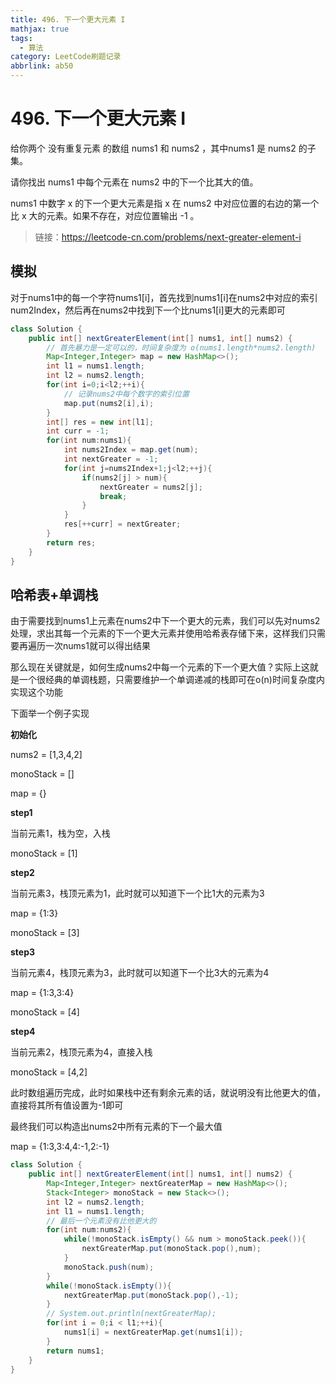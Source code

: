 ```yaml
---
title: 496. 下一个更大元素 I
mathjax: true
tags:
  - 算法
category: LeetCode刷题记录
abbrlink: ab50
---
```

# 496. 下一个更大元素 I

给你两个 没有重复元素 的数组 nums1 和 nums2 ，其中nums1 是 nums2 的子集。

请你找出 nums1 中每个元素在 nums2 中的下一个比其大的值。

nums1 中数字 x 的下一个更大元素是指 x 在 nums2 中对应位置的右边的第一个比 x 大的元素。如果不存在，对应位置输出 -1 。

> 链接：https://leetcode-cn.com/problems/next-greater-element-i

<!-- more -->

## 模拟

对于nums1中的每一个字符nums1[i]，首先找到nums1[i]在nums2中对应的索引num2Index，然后再在nums2中找到下一个比nums1[i]更大的元素即可

```java
class Solution {
    public int[] nextGreaterElement(int[] nums1, int[] nums2) {
        // 首先暴力是一定可以的，时间复杂度为 o(nums1.length*nums2.length)
        Map<Integer,Integer> map = new HashMap<>();
        int l1 = nums1.length;
        int l2 = nums2.length;
        for(int i=0;i<l2;++i){
            // 记录nums2中每个数字的索引位置
            map.put(nums2[i],i);
        }
        int[] res = new int[l1];
        int curr = -1;
        for(int num:nums1){
            int nums2Index = map.get(num);
            int nextGreater = -1;
            for(int j=nums2Index+1;j<l2;++j){
                if(nums2[j] > num){
                    nextGreater = nums2[j];
                    break;
                }
            }
            res[++curr] = nextGreater;
        }
        return res;
    }
}
```



## 哈希表+单调栈

由于需要找到nums1上元素在nums2中下一个更大的元素，我们可以先对nums2处理，求出其每一个元素的下一个更大元素并使用哈希表存储下来，这样我们只需要再遍历一次nums1就可以得出结果

那么现在关键就是，如何生成nums2中每一个元素的下一个更大值？实际上这就是一个很经典的单调栈题，只需要维护一个单调递减的栈即可在o(n)时间复杂度内实现这个功能

下面举一个例子实现

**初始化**

nums2 = [1,3,4,2]

monoStack = []

map = {}

**step1**

当前元素1，栈为空，入栈

monoStack = [1]

**step2**

当前元素3，栈顶元素为1，此时就可以知道下一个比1大的元素为3

map = {1:3}

monoStack = [3]

**step3**

当前元素4，栈顶元素为3，此时就可以知道下一个比3大的元素为4

map = {1:3,3:4}

monoStack = [4]

**step4**

当前元素2，栈顶元素为4，直接入栈

monoStack = [4,2]

此时数组遍历完成，此时如果栈中还有剩余元素的话，就说明没有比他更大的值，直接将其所有值设置为-1即可

最终我们可以构造出nums2中所有元素的下一个最大值

map = {1:3,3:4,4:-1,2:-1}

```java
class Solution {
    public int[] nextGreaterElement(int[] nums1, int[] nums2) {
        Map<Integer,Integer> nextGreaterMap = new HashMap<>();
        Stack<Integer> monoStack = new Stack<>();
        int l2 = nums2.length;
        int l1 = nums1.length;
        // 最后一个元素没有比他更大的
        for(int num:nums2){
            while(!monoStack.isEmpty() && num > monoStack.peek()){
                nextGreaterMap.put(monoStack.pop(),num);
            }
            monoStack.push(num);
        }
        while(!monoStack.isEmpty()){
            nextGreaterMap.put(monoStack.pop(),-1);
        }
        // System.out.println(nextGreaterMap);
        for(int i = 0;i < l1;++i){
            nums1[i] = nextGreaterMap.get(nums1[i]);
        }
        return nums1;
    }
}
```

